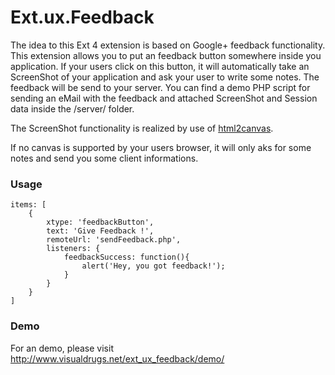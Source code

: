 Ext.ux.Feedback
===============

The idea to this Ext 4 extension is based on Google+ feedback functionality. This extension allows you to put an feedback button somewhere inside you application. If your users click on this button, it will automatically take an ScreenShot of your application and ask your user to write some notes. The feedback will be send to your server. You can find a demo PHP script for sending an eMail with the feedback and attached ScreenShot and Session data inside the /server/ folder.


The ScreenShot functionality is realized by use of <a href="https://raw.github.com/niklasvh/html2canvas/">html2canvas</a>.


If no canvas is supported by your users browser, it will only aks for some notes and send you some client informations.

### Usage ###

    items: [
        {
            xtype: 'feedbackButton',
            text: 'Give Feedback !',
            remoteUrl: 'sendFeedback.php',
            listeners: {
                feedbackSuccess: function(){
                    alert('Hey, you got feedback!');
                }
            }
        }
    ]
    
### Demo ###

For an demo, please visit <a href="http://www.visualdrugs.net/ext_ux_feedback/demo/">http://www.visualdrugs.net/ext_ux_feedback/demo/</a>